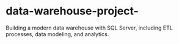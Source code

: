 # data-warehouse-project-
Building a modern data warehouse with SQL Server, including ETL processes, data modeling, and analytics.
